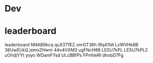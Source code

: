 # Dev
# leaderboard
leaderboard
NNAB8kcq
quX3TfEZ
onrGT36h
l9q41IdI
LxWVHk8B
36UwEUkQ
jemxZHwm
44v4VXM3
ugFNcH88
LESU7kPL
LESU7kPL2
uOhdjYYt
yoyo
WDamFYsd
ULcBBfPs
FPnhIeRl
dhobD7Fg
